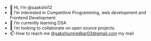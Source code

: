 - 👋 Hi, I’m @saakshii12
- 👀 I’m interested in Competitive Programming, web development and Frontend Development
- 🌱 I’m currently learning DSA
- 💞️ I’m looking to collaborate on open source projects.
- 📫 How to reach me @sakshiumredkar03@gmail.com my mail

<!---
saakshii12/saakshii12 is a ✨ special ✨ repository because its `README.md` (this file) appears on your GitHub profile.
You can click the Preview link to take a look at your changes.
--->
